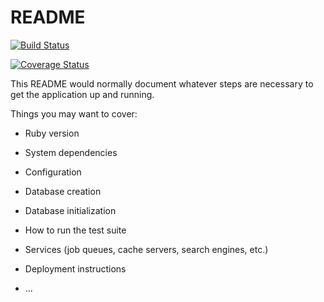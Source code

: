 # README

[![Build Status](https://travis-ci.org/formindev/TaskManager.svg?branch=master)](https://travis-ci.org/formindev/TaskManager)

[![Coverage Status](https://coveralls.io/repos/github/formindev/TaskManager/badge.svg)](https://coveralls.io/github/formindev/TaskManager)

This README would normally document whatever steps are necessary to get the
application up and running.

Things you may want to cover:

* Ruby version

* System dependencies

* Configuration

* Database creation

* Database initialization

* How to run the test suite

* Services (job queues, cache servers, search engines, etc.)

* Deployment instructions

* ...
